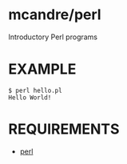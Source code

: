 # mcandre/perl

Introductory Perl programs

# EXAMPLE

```
$ perl hello.pl
Hello World!
```

# REQUIREMENTS

* [perl](http://www.perl.org/)
